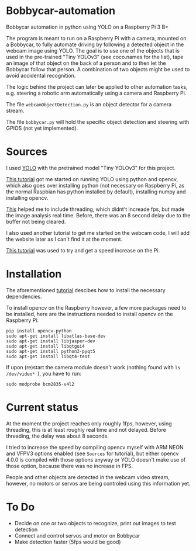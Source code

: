 # Bobbycar-automation
Bobbycar automation in python using YOLO on a Raspberry Pi 3 B+

The program is meant to run on a Raspberry Pi with a camera, mounted on a Bobbycar, to fully automate driving by following a detected object in the webcam image using YOLO.
The goal is to use one of the objects that is used in the pre-trained "Tiny YOLOv3" (see coco.names for the list), tape an image of that object on the back of a person and to then let the Bobbycar follow that person. A combination of two objects might be used to avoid accidental recognition.

The logic behind the project can later be applied to other automation tasks, e.g. steering a robotic arm automatically using a camera and Raspberry Pi.

The file `webcamObjectDetection.py` is an object detector for a camera stream.

The file `bobbycar.py` will hold the specific object detection and steering with GPIOS (not yet implemented).

# Sources
I used [YOLO](https://pjreddie.com/darknet/yolo/) with the pretrained model "Tiny YOLOv3" for this project.

[This tutorial](https://www.arunponnusamy.com/yolo-object-detection-opencv-python.html) got me started on running YOLO using python and opencv, which also goes over installing python (not necessary on Raspberry Pi, as the normal Raspbian has python installed by default), installing numpy and installing opencv.

[This](https://www.pyimagesearch.com/2015/12/28/increasing-raspberry-pi-fps-with-python-and-opencv/) helped me to include threading, which didnt't increade fps, but made the image analysis real time. Before, there was an 8 second delay due to the buffer not being cleared.

I also used another tutorial to get me started on the webcam code, I will add the website later as I can't find it at the moment.

[This tutorial](https://www.pyimagesearch.com/2017/10/09/optimizing-opencv-on-the-raspberry-pi/) was used to try and get a speed increase on the Pi.


# Installation
The aforementioned [tutorial](https://www.arunponnusamy.com/yolo-object-detection-opencv-python.html) descibes how to install the necessary dependencies.

To install opencv on the Raspberry however, a few more packages need to be installed, here are the instructions needed to install opencv on the Raspberry Pi:

```
pip install opencv-python
sudo apt-get install libatlas-base-dev
sudo apt-get install libjasper-dev
sudo apt-get install libqtgui4
sudo apt-get install python3-pyqt5
sudo apt-get install libqt4-test

```

If upon (re)start the camera module doesn't work (nothing found with `ls /dev/video*
`), you have to run:
```
sudo modprobe bcm2835-v4l2
```


# Current status
At the moment the project reaches only roughly 1fps, however, using threading, this is at least roughly real time and not delayed. Before threading, the delay was about 8 seconds.

I tried to increase the speed by compiling opencv myself with ARM NEON and VFPV3 options enabled (see `Sources` for tutorial), but either opencv 4.0.0 is compiled with those options anyway or YOLO doesn't make use of those option, because there was no increase in FPS.

People and other objects are detected in the webcam video stream, however, no motors or servos are being controled using this information yet.

# To Do
* Decide on one or two objects to recognize, print out images to test detection
* Connect and control servos and motor on Bobbycar
* Make detection faster (5fps would be good)
